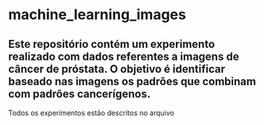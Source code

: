 # machine_learning_images

## Este repositório contém um experimento realizado com dados referentes a imagens de câncer de próstata. O objetivo é identificar baseado nas imagens os padrões que combinam com padrões cancerígenos.
Todos os experimentos estão descritos no arquivo 
